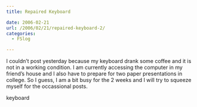 ```yaml
---
title: Repaired Keyboard

date: 2006-02-21
url: /2006/02/21/repaired-keyboard-2/
categories:
  - FSlog

---
```

I couldn&#8217;t post yesterday because my keyboard drank some coffee and it is not in a working condition. I am currently accessing the computer in my friend&#8217;s house and I also have to prepare for two paper presentations in college. So I guess, I am a bit busy for the 2 weeks and I will try to squeeze myself for the occassional posts.

<tags>keyboard</tags>